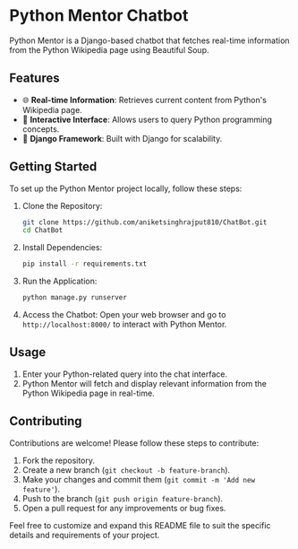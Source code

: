 # Python Mentor Chatbot

Python Mentor is a Django-based chatbot that fetches real-time information from the Python Wikipedia page using Beautiful Soup.

## Features

- 🌐 **Real-time Information**: Retrieves current content from Python's Wikipedia page.
- 💬 **Interactive Interface**: Allows users to query Python programming concepts.
- 🚀 **Django Framework**: Built with Django for scalability.

## Getting Started

To set up the Python Mentor project locally, follow these steps:

1. Clone the Repository:
    ```bash
    git clone https://github.com/aniketsinghrajput810/ChatBot.git
    cd ChatBot
    ```

2. Install Dependencies:
    ```bash
    pip install -r requirements.txt
    ```

3. Run the Application:
    ```bash
    python manage.py runserver
    ```

4. Access the Chatbot:
    Open your web browser and go to `http://localhost:8000/` to interact with Python Mentor.

## Usage

1. Enter your Python-related query into the chat interface.
2. Python Mentor will fetch and display relevant information from the Python Wikipedia page in real-time.

## Contributing

Contributions are welcome! Please follow these steps to contribute:

1. Fork the repository.
2. Create a new branch (`git checkout -b feature-branch`).
3. Make your changes and commit them (`git commit -m 'Add new feature'`).
4. Push to the branch (`git push origin feature-branch`).
5. Open a pull request for any improvements or bug fixes.

Feel free to customize and expand this README file to suit the specific details and requirements of your project.
